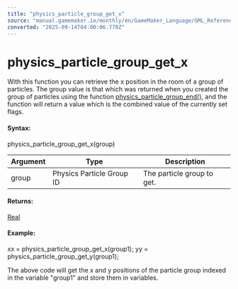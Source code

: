 ```yaml
---
title: "physics_particle_group_get_x"
source: "manual.gamemaker.io/monthly/en/GameMaker_Language/GML_Reference/Physics/Soft_Body_Particles/physics_particle_group_get_x.htm"
converted: "2025-09-14T04:00:06.770Z"
---
```


# physics\_particle\_group\_get\_x

With this function you can retrieve the x position in the room of a group of particles. The group value is that which was returned when you created the group of particles using the function [physics\_particle\_group\_end()](physics_particle_group_end.md), and the function will return a value which is the combined value of the currently set flags.

#### Syntax:

physics\_particle\_group\_get\_x(group)

| Argument | Type | Description |
| --- | --- | --- |
| group | Physics Particle Group ID | The particle group to get. |

#### Returns:

[Real](../../../GML_Overview/Data_Types.md)

#### Example:

xx = physics\_particle\_group\_get\_x(group1);
yy = physics\_particle\_group\_get\_y(group1);

The above code will get the x and y positions of the particle group indexed in the variable "group1" and store them in variables.